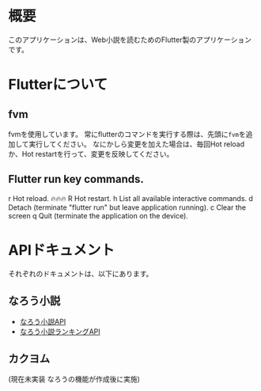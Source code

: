 # 概要
このアプリケーションは、Web小説を読むためのFlutter製のアプリケーションです。

# Flutterについて

## fvm
fvmを使用しています。
常にflutterのコマンドを実行する際は、先頭に`fvm`を追加して実行してください。
なにかしら変更を加えた場合は、毎回Hot reloadか、Hot restartを行って、変更を反映してください。

## Flutter run key commands.
r Hot reload. 🔥🔥🔥
R Hot restart.
h List all available interactive commands.
d Detach (terminate "flutter run" but leave application running).
c Clear the screen
q Quit (terminate the application on the device).


# APIドキュメント
それぞれのドキュメントは、以下にあります。

## なろう小説
- [なろう小説API](./docs/narou_api/novel_api.md)
- [なろう小説ランキングAPI](./docs/narou_api/ranking_api.md)

## カクヨム
(現在未実装 なろうの機能が作成後に実施)